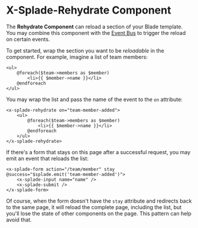 # X-Splade-Rehydrate Component

The **Rehydrate Component** can reload a section of your Blade template. You may combine this component with the [Event Bus](/event-bus.md) to trigger the reload on certain events.

To get started, wrap the section you want to be *reloadable* in the component. For example, imagine a list of team members:

```blade
<ul>
    @foreach($team->members as $member)
        <li>{{ $member->name }}</li>
    @endforeach
</ul>
```

You may wrap the list and pass the name of the event to the `on` attribute:

```blade
<x-splade-rehydrate on="team-member-added">
    <ul>
        @foreach($team->members as $member)
            <li>{{ $member->name }}</li>
        @endforeach
    </ul>
</x-splade-rehydrate>
```

If there's a form that stays on this page after a successful request, you may emit an event that reloads the list:

```blade
<x-splade-form action="/team/member" stay @success="$splade.emit('team-member-added')">
    <x-splade-input name="name" />
    <x-splade-submit />
</x-splade-form>
```

Of course, when the form doesn't have the `stay` attribute and redirects back to the same page, it will reload the complete page, including the list, but you'll lose the state of other components on the page. This pattern can help avoid that.